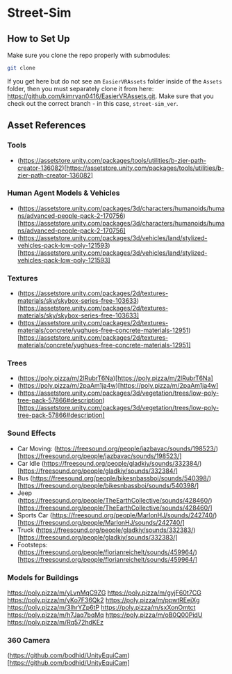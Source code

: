# Street-Sim

## How to Set Up

Make sure you clone the repo properly with submodules:

```bash
git clone 
```

If you get here but do not see an `EasierVRAssets` folder inside of the `Assets` folder, then you must separately clone it from here: https://github.com/kimryan0416/EasierVRAssets.git. Make sure that you check out the correct branch - in this case, `street-sim_ver`. 

## Asset References

### Tools
* (https://assetstore.unity.com/packages/tools/utilities/b-zier-path-creator-136082)[https://assetstore.unity.com/packages/tools/utilities/b-zier-path-creator-136082]

### Human Agent Models & Vehicles
* (https://assetstore.unity.com/packages/3d/characters/humanoids/humans/advanced-people-pack-2-170756)[https://assetstore.unity.com/packages/3d/characters/humanoids/humans/advanced-people-pack-2-170756]
* (https://assetstore.unity.com/packages/3d/vehicles/land/stylized-vehicles-pack-low-poly-121593)[https://assetstore.unity.com/packages/3d/vehicles/land/stylized-vehicles-pack-low-poly-121593]

### Textures
* (https://assetstore.unity.com/packages/2d/textures-materials/sky/skybox-series-free-103633)[https://assetstore.unity.com/packages/2d/textures-materials/sky/skybox-series-free-103633]
* (https://assetstore.unity.com/packages/2d/textures-materials/concrete/yughues-free-concrete-materials-12951)[https://assetstore.unity.com/packages/2d/textures-materials/concrete/yughues-free-concrete-materials-12951]

### Trees
* (https://poly.pizza/m/2lRubrT6Na)[https://poly.pizza/m/2lRubrT6Na]
* (https://poly.pizza/m/2paAm1ja4w)[https://poly.pizza/m/2paAm1ja4w]
* (https://assetstore.unity.com/packages/3d/vegetation/trees/low-poly-tree-pack-57866#description)[https://assetstore.unity.com/packages/3d/vegetation/trees/low-poly-tree-pack-57866#description]

### Sound Effects
* Car Moving: (https://freesound.org/people/jazbavac/sounds/198523/)[https://freesound.org/people/jazbavac/sounds/198523/]
* Car Idle (https://freesound.org/people/gladkiy/sounds/332384/)[https://freesound.org/people/gladkiy/sounds/332384/]
* Bus (https://freesound.org/people/bikesnbassboi/sounds/540398/)[https://freesound.org/people/bikesnbassboi/sounds/540398/]
* Jeep (https://freesound.org/people/TheEarthCollective/sounds/428460/)[https://freesound.org/people/TheEarthCollective/sounds/428460/]
* Sports Car (https://freesound.org/people/MarlonHJ/sounds/242740/)[https://freesound.org/people/MarlonHJ/sounds/242740/]
* Truck (https://freesound.org/people/gladkiy/sounds/332383/)[https://freesound.org/people/gladkiy/sounds/332383/]
* Footsteps: (https://freesound.org/people/florianreichelt/sounds/459964/)[https://freesound.org/people/florianreichelt/sounds/459964/]

### Models for Buildings
https://poly.pizza/m/yLvnMqC9ZG
https://poly.pizza/m/gyjF60t7CG
https://poly.pizza/m/yKo7F36Qk2
https://poly.pizza/m/ppwtREejXg
https://poly.pizza/m/3IhrYZp6tP
https://poly.pizza/m/sxXonOmtct
https://poly.pizza/m/h7Jaq7bqMq
https://poly.pizza/m/oB0Q00PidU
https://poly.pizza/m/Rq572hdKEz

### 360 Camera
(https://github.com/bodhid/UnityEquiCam)[https://github.com/bodhid/UnityEquiCam]
